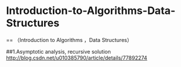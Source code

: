 # Introduction-to-Algorithms-Data-Structures
==
（Introduction to Algorithms ，Data Structures）

##1.Asymptotic analysis, recursive solution
     http://blog.csdn.net/u010385790/article/details/77892274 
